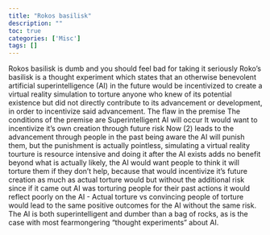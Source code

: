 ```yaml
---
title: "Rokos basilisk"
description: ""
toc: true
categories: ['Misc']
tags: []
---
```


Rokos basilisk is dumb and you should feel bad for taking it seriously
Roko’s basilisk is a thought experiment which states that an otherwise benevolent artificial superintelligence (AI) in the future would be incentivized to create a virtual reality simulation to torture anyone who knew of its potential existence but did not directly contribute to its advancement or development, in order to incentivize said advancement.
The flaw in the premise
The conditions of the premise are
Superintelligent AI will occur
It would want to incentivize it’s own creation through future risk
Now (2) leads to the advancement through people in the past being aware the AI will punish them, but the punishment is actually pointless, simulating a virtual reality tourture is resource intensive and doing it after the AI exists adds no benefit beyond what is actually likely, the AI would want people to think it will torture them if they don’t help, because that would incentivize it’s future creation as much as actual torture would but without the additional risk since if it came out AI was torturing people for their past actions it would reflect poorly on the AI - Actual torture vs convincing people of torture would lead to the same positive outcomes for the AI without the same risk.
The AI is both superintelligent and dumber than a bag of rocks, as is the case with most fearmongering “thought experiments” about AI.